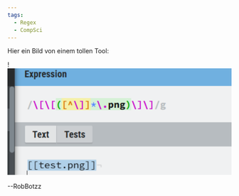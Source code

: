 ```yaml
---
tags:
  - Regex
  - CompSci
---
```

Hier ein Bild von einem tollen Tool:

!![Image Description](/images/Pasted%20image%2020241130131828.png)

--RobBotzz